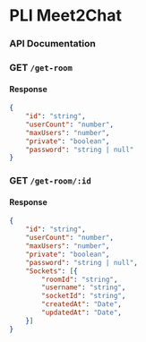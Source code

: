 # PLI Meet2Chat

### API Documentation

### GET `/get-room`

#### Response

```json
{
    "id": "string",
    "userCount": "number",
    "maxUsers": "number",
    "private": "boolean",
    "password": "string | null"
}
```

### GET `/get-room/:id`

#### Response
```json
{
    "id": "string",
    "userCount": "number",
    "maxUsers": "number",
    "private": "boolean",
    "password": "string | null",
    "Sockets": [{
        "roomId": "string",
        "username": "string",
        "socketId": "string",
        "createdAt": "Date",
        "updatedAt": "Date",
    }]
}
```
